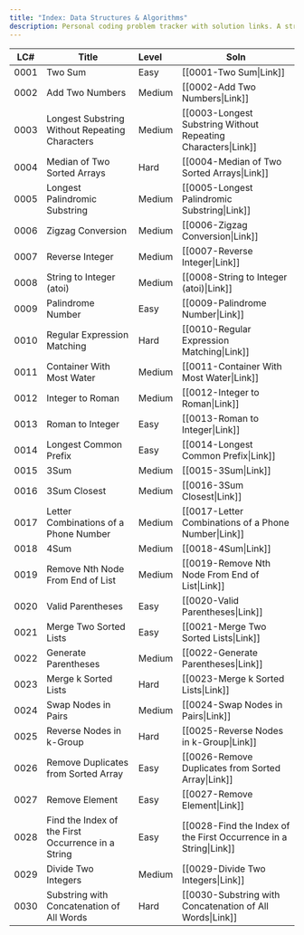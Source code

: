 ```yaml
---
title: "Index: Data Structures & Algorithms"
description: Personal coding problem tracker with solution links. A structured way to monitor progress and enhance problem-solving skills.
---
```


| LC#  | Title                                              | Level  | Soln                                                              |
| ---- | -------------------------------------------------- | :----- | ----------------------------------------------------------------- |
| 0001 | Two Sum                                            | Easy   | [[0001-Two Sum\|Link]]                                            |
| 0002 | Add Two Numbers                                    | Medium | [[0002-Add Two Numbers\|Link]]                                    |
| 0003 | Longest Substring Without Repeating Characters     | Medium | [[0003-Longest Substring Without Repeating Characters\|Link]]     |
| 0004 | Median of Two Sorted Arrays                        | Hard   | [[0004-Median of Two Sorted Arrays\|Link]]                        |
| 0005 | Longest Palindromic Substring                      | Medium | [[0005-Longest Palindromic Substring\|Link]]                      |
| 0006 | Zigzag Conversion                                  | Medium | [[0006-Zigzag Conversion\|Link]]                                  |
| 0007 | Reverse Integer                                    | Medium | [[0007-Reverse Integer\|Link]]                                    |
| 0008 | String to Integer (atoi)                           | Medium | [[0008-String to Integer (atoi)\|Link]]                           |
| 0009 | Palindrome Number                                  | Easy   | [[0009-Palindrome Number\|Link]]                                  |
| 0010 | Regular Expression Matching                        | Hard   | [[0010-Regular Expression Matching\|Link]]                        |
| 0011 | Container With Most Water                          | Medium | [[0011-Container With Most Water\|Link]]                          |
| 0012 | Integer to Roman                                   | Medium | [[0012-Integer to Roman\|Link]]                                   |
| 0013 | Roman to Integer                                   | Easy   | [[0013-Roman to Integer\|Link]]                                   |
| 0014 | Longest Common Prefix                              | Easy   | [[0014-Longest Common Prefix\|Link]]                              |
| 0015 | 3Sum                                               | Medium | [[0015-3Sum\|Link]]                                               |
| 0016 | 3Sum Closest                                       | Medium | [[0016-3Sum Closest\|Link]]                                       |
| 0017 | Letter Combinations of a Phone Number              | Medium | [[0017-Letter Combinations of a Phone Number\|Link]]              |
| 0018 | 4Sum                                               | Medium | [[0018-4Sum\|Link]]                                               |
| 0019 | Remove Nth Node From End of List                   | Medium | [[0019-Remove Nth Node From End of List\|Link]]                   |
| 0020 | Valid Parentheses                                  | Easy   | [[0020-Valid Parentheses\|Link]]                                  |
| 0021 | Merge Two Sorted Lists                             | Easy   | [[0021-Merge Two Sorted Lists\|Link]]                             |
| 0022 | Generate Parentheses                               | Medium | [[0022-Generate Parentheses\|Link]]                               |
| 0023 | Merge k Sorted Lists                               | Hard   | [[0023-Merge k Sorted Lists\|Link]]                               |
| 0024 | Swap Nodes in Pairs                                | Medium | [[0024-Swap Nodes in Pairs\|Link]]                                |
| 0025 | Reverse Nodes in k-Group                           | Hard   | [[0025-Reverse Nodes in k-Group\|Link]]                           |
| 0026 | Remove Duplicates from Sorted Array                | Easy   | [[0026-Remove Duplicates from Sorted Array\|Link]]                |
| 0027 | Remove Element                                     | Easy   | [[0027-Remove Element\|Link]]                                     |
| 0028 | Find the Index of the First Occurrence in a String | Easy   | [[0028-Find the Index of the First Occurrence in a String\|Link]] |
| 0029 | Divide Two Integers                                | Medium | [[0029-Divide Two Integers\|Link]]                                |
| 0030 | Substring with Concatenation of All Words          | Hard   | [[0030-Substring with Concatenation of All Words\|Link]]          |

